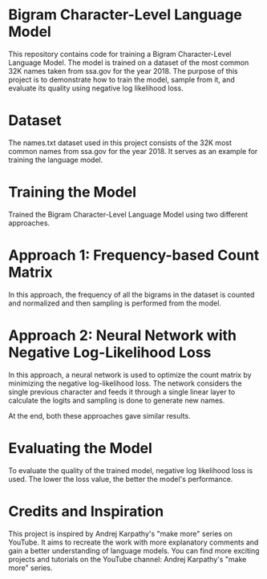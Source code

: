 # Bigram Character-Level Language Model
This repository contains code for training a Bigram Character-Level Language Model. The model is trained on a dataset of the most common 32K names taken from ssa.gov for the year 2018. The purpose of this project is to demonstrate how to train the model, sample from it, and evaluate its quality using negative log likelihood loss.

# Dataset
The names.txt dataset used in this project consists of the 32K most common names from ssa.gov for the year 2018. It serves as an example for training the language model.

# Training the Model
Trained the Bigram Character-Level Language Model using two different approaches.

# Approach 1: Frequency-based Count Matrix

In this approach, the frequency of all the bigrams in the dataset is counted and normalized and then sampling is performed from the model.

# Approach 2: Neural Network with Negative Log-Likelihood Loss

In this approach, a neural network is used to optimize the count matrix by minimizing the negative log-likelihood loss. The network considers the single previous character and feeds it through a single linear layer to calculate the logits and sampling is done to generate new names.

At the end, both these approaches gave similar results.

# Evaluating the Model
To evaluate the quality of the trained model, negative log likelihood loss is used. The lower the loss value, the better the model's performance. 

# Credits and Inspiration
This project is inspired by Andrej Karpathy's "make more" series on YouTube. It aims to recreate the work with more explanatory comments and gain a better understanding of language models. You can find more exciting projects and tutorials on the YouTube channel: Andrej Karpathy's "make more" series.






